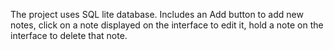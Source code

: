 The project uses SQL lite database. Includes an Add button to add new notes, click on a note displayed on the interface to edit it, hold a note on the interface to delete that note.
